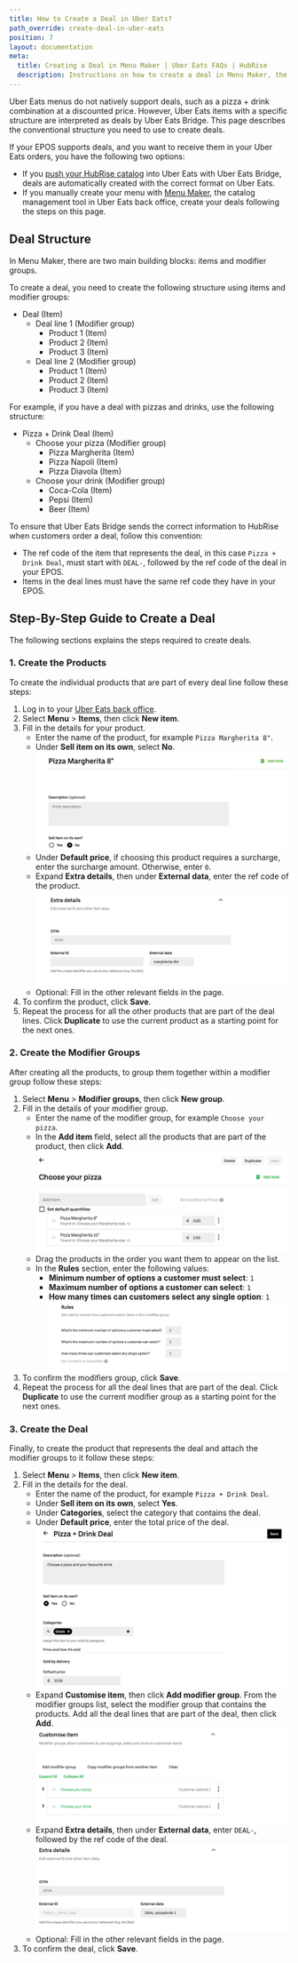 ```yaml
---
title: How to Create a Deal in Uber Eats?
path_override: create-deal-in-uber-eats
position: 7
layout: documentation
meta:
  title: Creating a Deal in Menu Maker | Uber Eats FAQs | HubRise
  description: Instructions on how to create a deal in Menu Maker, the catalog management tool in Uber Eats back office.
---
```


Uber Eats menus do not natively support deals, such as a pizza + drink combination at a discounted price.
However, Uber Eats items with a specific structure are interpreted as deals by Uber Eats Bridge.
This page describes the conventional structure you need to use to create deals.

If your EPOS supports deals, and you want to receive them in your Uber Eats orders, you have the following two options:

- If you [push your HubRise catalog](/apps/uber-eats/push-catalog) into Uber Eats with Uber Eats Bridge, deals are automatically created with the correct format on Uber Eats.
- If you manually create your menu with [Menu Maker](https://merchants.ubereats.com/us/en/technology/simplify-operations/menu-management), the catalog management tool in Uber Eats back office, create your deals following the steps on this page.

## Deal Structure

In Menu Maker, there are two main building blocks: items and modifier groups.

To create a deal, you need to create the following structure using items and modifier groups:

- Deal (Item)
  - Deal line 1 (Modifier group)
    - Product 1 (Item)
    - Product 2 (Item)
    - Product 3 (Item)
  - Deal line 2 (Modifier group)
    - Product 1 (Item)
    - Product 2 (Item)
    - Product 3 (Item)

For example, if you have a deal with pizzas and drinks, use the following structure:

- Pizza + Drink Deal (Item)
  - Choose your pizza (Modifier group)
    - Pizza Margherita (Item)
    - Pizza Napoli (Item)
    - Pizza Diavola (Item)
  - Choose your drink (Modifier group)
    - Coca-Cola (Item)
    - Pepsi (Item)
    - Beer (Item)

To ensure that Uber Eats Bridge sends the correct information to HubRise when customers order a deal, follow this convention:

- The ref code of the item that represents the deal, in this case `Pizza + Drink Deal`, must start with `DEAL-`, followed by the ref code of the deal in your EPOS.
- Items in the deal lines must have the same ref code they have in your EPOS.

## Step-By-Step Guide to Create a Deal

The following sections explains the steps required to create deals.

### 1. Create the Products

To create the individual products that are part of every deal line follow these steps:

1. Log in to your [Uber Eats back office](https://restaurant.uber.com).
1. Select **Menu** > **Items**, then click **New item**.
1. Fill in the details for your product.
   - Enter the name of the product, for example `Pizza Margherita 8"`.
   - Under **Sell item on its own**, select **No**.
     ![Product name and sell item on its own choice](./images/012-product-name-menu-maker.png)
   - Under **Default price**, if choosing this product requires a surcharge, enter the surcharge amount. Otherwise, enter `0`.
   - Expand **Extra details**, then under **External data**, enter the ref code of the product.
     ![Ref code under extra details](./images/013-extra-details-menu-maker.png)
   - Optional: Fill in the other relevant fields in the page.
1. To confirm the product, click **Save**.
1. Repeat the process for all the other products that are part of the deal lines. Click **Duplicate** to use the current product as a starting point for the next ones.

### 2. Create the Modifier Groups

After creating all the products, to group them together within a modifier group follow these steps:

1. Select **Menu** > **Modifier groups**, then click **New group**.
1. Fill in the details of your modifier group.
   - Enter the name of the modifier group, for example `Choose your pizza`.
   - In the **Add item** field, select all the products that are part of the product, then click **Add**.
     ![Modifier group name and products](./images/019-modifier-group-name-menu-maker.png)
   - Drag the products in the order you want them to appear on the list.
   - In the **Rules** section, enter the following values:
     - **Minimum number of options a customer must select**: `1`
     - **Maximum number of options a customer can select**: `1`
     - **How many times can customers select any single option**: `1`
       ![Modifier group rules](./images/015-modifier-group-rules-menu-maker.png)
1. To confirm the modifiers group, click **Save**.
1. Repeat the process for all the deal lines that are part of the deal. Click **Duplicate** to use the current modifier group as a starting point for the next ones.

### 3. Create the Deal

Finally, to create the product that represents the deal and attach the modifier groups to it follow these steps:

1. Select **Menu** > **Items**, then click **New item**.
1. Fill in the details for the deal.
   - Enter the name of the product, for example `Pizza + Drink Deal`.
   - Under **Sell item on its own**, select **Yes**.
   - Under **Categories**, select the category that contains the deal.
   - Under **Default price**, enter the total price of the deal.
     ![Deal name](./images/020-deal-name-menu-maker.png)
   - Expand **Customise item**, then click **Add modifier group**. From the modifier groups list, select the modifier group that contains the products. Add all the deal lines that are part of the deal, then click **Add**.
     ![Deal customisation](./images/021-deal-customisation-maker.png)
   - Expand **Extra details**, then under **External data**, enter `DEAL-`, followed by the ref code of the deal.
     ![Deal details](./images/022-deal-details-menu-maker.png)
   - Optional: Fill in the other relevant fields in the page.
1. To confirm the deal, click **Save**.

